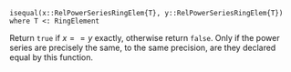 ```
isequal(x::RelPowerSeriesRingElem{T}, y::RelPowerSeriesRingElem{T}) where T <: RingElement
```

Return `true` if $x == y$ exactly, otherwise return `false`. Only if the power series are precisely the same, to the same precision, are they declared equal by this function.
